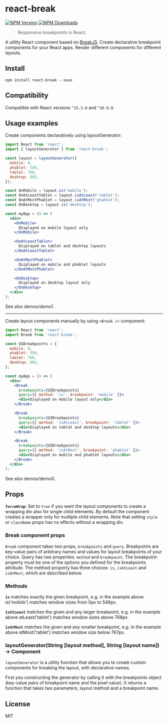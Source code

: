 # react-break

[![NPM Version](https://img.shields.io/npm/v/react-break.svg?style=flat)](https://www.npmjs.com/package/react-break)
[![NPM Downloads](https://img.shields.io/npm/dm/react-break.svg?style=flat)](https://www.npmjs.com/package/react-break)

> Responsive breakpoints in React.

A utility React component based on [BreakJS](https://github.com/nygardk/BreakJS/). Create declarative breakpoint components for your React apps. Render different components for different layouts.

## Install

```shell
npm install react-break --save
```

## Compatibility

Compatible with React versions `^15.3.0` and `^16.0.0`.

## Usage examples

Create components declaratively using layoutGenerator:

```jsx
import React from 'react';
import { layoutGenerator } from 'react-break';

const layout = layoutGenerator({
  mobile: 0,
  phablet: 550,
  tablet: 768,
  desktop: 992,
});

const OnMobile = layout.is('mobile');
const OnAtLeastTablet = layout.isAtLeast('tablet');
const OnAtMostPhablet = layout.isAtMost('phablet');
const OnDesktop = layout.is('desktop');

const myApp = () => (
  <div>
    <OnMobile>
      Displayed on mobile layout only
    </OnMobile>

    <OnAtLeastTablet>
      Displayed on tablet and desktop layouts
    </OnAtLeastTablet>

    <OnAtMostPhablet>
      Displayed on mobile and phablet layouts
    </OnAtMostPhablet>

    <OnDesktop>
      Displayed on desktop layout only
    </OnDesktop>
  </div>
);
```
See also demos/demo1.

----------------------------------------------

Create layout components manually by using `<Break />` component:

```jsx
import React from 'react';
import Break from 'react-break';

const UIBreakpoints = {
  mobile: 0,
  phablet: 550,
  tablet: 768,
  desktop: 992,
};

const myApp = () => (
  <div>
    <Break
      breakpoints={UIBreakpoints}
      query={{ method: 'is', breakpoint: 'mobile' }}>
      <div>Displayed on mobile layout only</div>
    </Break>

    <Break
      breakpoints={UIBreakpoints}
      query={{ method: 'isAtLeast', breakpoint: 'tablet' }}>
      <div>Displayed on tablet and desktop layouts</div>
    </Break>

    <Break
      breakpoints={UIBreakpoints}
      query={{ method: 'isAtMost', breakpoint: 'phablet' }}>
      <div>Displayed on mobile and phablet layouts</div>
    </Break>
  </div>
);
```
See also demos/demo0.

## Props

__`forceWrap`__: Set to `true` if you want the layout components to create
a wrapping div also for single child elements. By default the component creates
a wrapper only for multiple child elements. Note that setting `style`
or `className` props has no effects without a wrapping div.

### Break component props

`Break` component takes two props, `breakpoints` and `query`.
Breakpoints are key-value pairs of arbitrary names and values for
layout breakpoints of your choice. Query has two properties:
`method` and `breakpoint`. The breakpoint-property must be one of the
options you defined for the breakpoints attribute. The method-property
has three choices: `is`, `isAtLeast` and `isAtMost`, which are described below.

### Methods

__`is`__ matches exactly the given breakpoint, e.g. in the example
above is('mobile') matches window sizes from 0px to 549px.

__`isAtLeast`__ matches the given and any larger breakpoint, e.g.
in the example above atLeast('tablet') matches window sizes above 768px.

__`isAtMost`__ matches the given and any smaller breakpoint, e.g.
in the example above atMost('tablet') matches window size below 767px.

### layoutGenerator(String [layout method], String [layout name]) -> Component

`layoutGenerator` is a utility function that allows you to
create custom components for breaking the layout, with declarative names.

First you constructing the generator by calling it with the breakpoints
object (key-value pairs of breakpoint name and the pixel value). It returns a
function that takes two parameters, layout method and a breakpoint name.

## License

MIT
